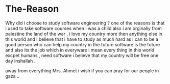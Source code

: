 # The-Reason
Why did i choose to study software engineering ? 
one of the reasons is that i used to take software courses when i was a child 
also i am orginaliy from palestine the land of the war , i love my country more then anything else in this world and i believe that i have to study as much hard as i can to be a good person who can help my country in the future 
software is the future and also its the job which in everyware i mean every thing in this world excpet humans , need software 
i believe that my country will be free one day inshallah . 


away from everything Mrs. Ahmet i wish if you can pray for our people in gaza ..
